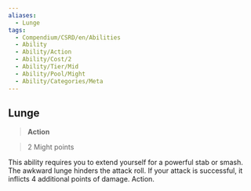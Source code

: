 ```yaml
---
aliases:
  - Lunge
tags:
  - Compendium/CSRD/en/Abilities
  - Ability
  - Ability/Action
  - Ability/Cost/2
  - Ability/Tier/Mid
  - Ability/Pool/Might
  - Ability/Categories/Meta
---
```

  
    
## Lunge    
>**Action**    
>2 Might points  
    
This ability requires you to extend yourself for a powerful stab or smash. The awkward lunge hinders the attack roll. If your attack is successful, it inflicts 4 additional points of damage. Action.